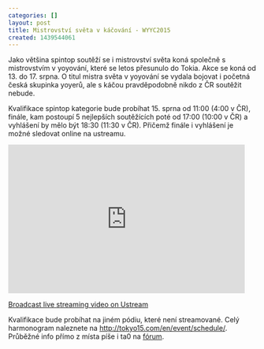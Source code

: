 ```yaml
---
categories: []
layout: post
title: Mistrovství světa v káčování - WYYC2015
created: 1439544061
---
```

<p>Jako většina spintop soutěží se i mistrovství světa koná společně s mistrovstvím v yoyování, které se letos přesunulo do Tokia. Akce se koná od 13. do 17. srpna. O titul mistra světa v yoyování se vydala bojovat i početná česká skupinka yoyerů, ale s káčou pravděpodobně nikdo z ČR soutěžit nebude.</p>



<p>Kvalifikace spintop kategorie bude probíhat 15. sprna od 11:00 (4:00 v ČR), finále, kam postoupí 5 nejlepších soutěžících poté od 17:00 (10:00 v ČR) a vyhlášení by mělo být 18:30 (11:30 v ČR). Přičemž finále i vyhlášení je možné sledovat online na ustreamu.</p>



<p><iframe frameborder="0" height="302" scrolling="no" src="http://www.ustream.tv/embed/21072074?v=3&amp;wmode=direct" width="480"></iframe><br />

<a href="http://www.ustream.tv" target="_blank">Broadcast live streaming video on Ustream</a></p>



<p>Kvalifikace bude probíhat na jiném pódiu, které není streamované. Celý harmonogram naleznete na <a href="http://tokyo15.com/en/event/schedule/">http://tokyo15.com/en/event/schedule/</a>. Průběžné info přímo z místa píše i ta0 na <a href="http://www.ta0.com/forum/index.php/topic,3958.0.html">fórum</a>.</p>

